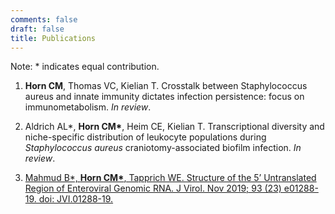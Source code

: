 ```yaml
---
comments: false
draft: false
title: Publications
---
```

Note: * indicates equal contribution.

1.	**Horn CM**, Thomas VC, Kielian T. Crosstalk between Staphylococcus aureus and innate immunity dictates infection persistence: focus on immunometabolism. *In review*.

2.	Aldrich AL\*, **Horn CM\***, Heim CE, Kielian T. Transcriptional diversity and niche-specific distribution of leukocyte populations during *Staphylococcus aureus* craniotomy-associated biofilm infection. *In review*.

3.	[Mahmud B\*, **Horn CM\***, Tapprich WE. Structure of the 5’ Untranslated Region of Enteroviral Genomic RNA. J Virol. Nov 2019; 93 (23) e01288-19. doi: JVI.01288-19.](https://jvi.asm.org/content/93/23/e01288-19)
